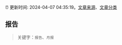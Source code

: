 :alarm_clock: 更新时间: 2024-04-07 04:35:19。[文章来源](/README.md)、[文章分类](/TAGS.md)

## 报告


> 关键字：`报告`、`月报`



